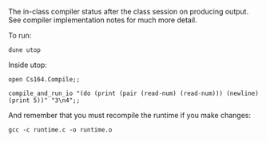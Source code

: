 The in-class compiler status after the class session on producing output.  See compiler implementation notes for much more detail.

To run:

`dune utop`

Inside utop:

`open Cs164.Compile;;`

`compile_and_run_io "(do (print (pair (read-num) (read-num))) (newline) (print 5))" "3\n4";;`

And remember that you must recompile the runtime if you make changes:

`gcc -c runtime.c -o runtime.o`

